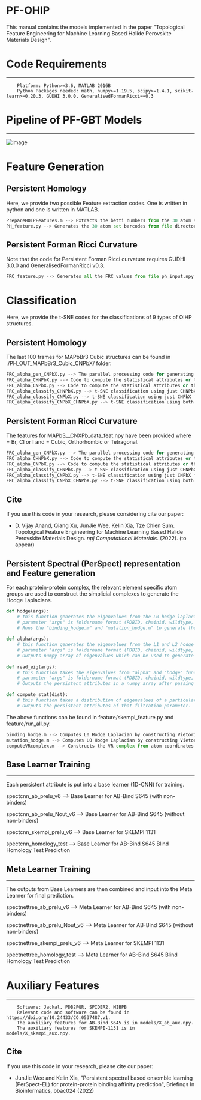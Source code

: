 # PF-OHIP
This manual contains the models implemented in the paper "Topological Feature Engineering for Machine Learning Based Halide Perovskite Materials Design".

# Code Requirements
---
        Platform: Python>=3.6, MATLAB 2016B
        Python Packages needed: math, numpy>=1.19.5, scipy>=1.4.1, scikit-learn>=0.20.3, GUDHI 3.0.0, GeneralisedFormanRicci==0.3
        
# Pipeline of PF-GBT Models
---
![image](https://user-images.githubusercontent.com/32187437/147686016-da8e2f85-7de9-47c1-b7a5-8cabb1a4635b.png)

# Feature Generation

## Persistent Homology

Here, we provide two possible Feature extraction codes. One is written in python and one is written in MATLAB. 

```python
PrepareHOIPFeatures.m --> Extracts the betti numbers from the 30 atom sets barcode informations (MATLAB Feature Extraction)
PH_feature.py --> Generates the 30 atom set barcodes from file directory of all *.pdb files storing atom coordinates for OIHP structures. 

```
## Persistent Forman Ricci Curvature
Note that the code for Persistent Forman Ricci curvature requires GUDHI 3.0.0 and GeneralisedFormanRicci v0.3. 
```python
FRC_feature.py --> Generates all the FRC values from file ph_input.npy storing atom coordinates for all the necessary atom sets in OIHP structures. 
```

# Classification 
Here, we provide the t-SNE codes for the classifications of 9 types of OIHP structures. 

## Persistent Homology
The last 100 frames for MAPbBr3 Cubic structures can be found in ./PH_OUT_MAPbBr3_Cubic_CNPbX/ folder. 
```python
FRC_alpha_gen_CNPbX.py --> The parallel processing code for generating all the FRC values from 4500 OIHP molecular dynamic simulation frames. 
FRC_alpha_CHNPbX.py --> Code to compute the statistical attributes or the FRC feature vectors from the OIHP structures (including hydrogen atoms).
FRC_alpha_CNPbX.py --> Code to compute the statistical attributes or the FRC feature vectors from the OIHP structures (excluding hydrogen atoms).
FRC_alpha_classify_CHNPbX.py --> t-SNE classification using just CHNPbX features. 
FRC_alpha_classify_CNPbX.py --> t-SNE classification using just CNPbX features.
FRC_alpha_classify_CNPbX_CHNPbX.py --> t-SNE classification using both CHNPbX and CNPbX features.
```

## Persistent Forman Ricci Curvature 
The features for MAPb<X-Site>3_<type>_CNXPb_data_feat.npy have been provided where <X-site> = Br, Cl or I and <type> = Cubic, Orthorhombic or Tetragonal. 
```python
FRC_alpha_gen_CNPbX.py --> The parallel processing code for generating all the FRC values from 4500 OIHP molecular dynamic simulation frames. 
FRC_alpha_CHNPbX.py --> Code to compute the statistical attributes or the FRC feature vectors from the OIHP structures (including hydrogen atoms).
FRC_alpha_CNPbX.py --> Code to compute the statistical attributes or the FRC feature vectors from the OIHP structures (excluding hydrogen atoms).
FRC_alpha_classify_CHNPbX.py --> t-SNE classification using just CHNPbX features. 
FRC_alpha_classify_CNPbX.py --> t-SNE classification using just CNPbX features.
FRC_alpha_classify_CNPbX_CHNPbX.py --> t-SNE classification using both CHNPbX and CNPbX features.
```


## Cite
If you use this code in your research, please considering cite our paper:

*  D. Vijay Anand, Qiang Xu, JunJie Wee, Kelin Xia, Tze Chien Sum. Topological Feature Engineering for Machine Learning Based Halide Perovskite Materials Design. <span style="font-style: italic;">npj Computational Materials</span>. (2022). (to appear)


        




## Persistent Spectral (PerSpect) representation and Feature generation

For each protein-protein complex, the relevant element specific atom groups are used to construct the simplicial complexes to generate the Hodge Laplacians. 
```python
def hodge(args):
    # this function generates the eigenvalues from the L0 hodge laplacians in wild and mutation types from Vietoris Rips Complexes. 
    # parameter "args" is foldername format (PDBID, chainid, wildtype, resid, mutanttype) e.g. (1AK4 D A 488 G)
    # Runs the "binding_hodge.m" and "mutation_hodge.m" to generate the hodge laplacians for each complex. 
    
def alpha(args):
    # this function generates the eigenvalues from the L1 and L2 hodge laplacians in wild and mutation types from alpha complexes.
    # parameter "args" is foldername format (PDBID, chainid, wildtype, resid, mutanttype) e.g. (1AK4 D A 488 G)
    # Outputs numpy array of eigenvalues which can be used to generate persistent attributes.
 
def read_eig(args):
    # this function takes the eigenvalues from "alpha" and "hodge" functions and compute the persistent spectral attributes. 
    # parameter "args" is foldername format (PDBID, chainid, wildtype, resid, mutanttype) e.g. (1AK4 D A 488 G)
    # Outputs the persistent attributes in a numpy array after passing through the subfunction "compute_stat"

def compute_stat(dist):
    # this function takes a distribution of eigenvalues of a particular filtration parameter and computes the persistent spectral attributes. 
    # Outputs the persistent attributes of that filtration parameter. 
```
The above functions can be found in feature/skempi_feature.py and feature/run_all.py.

```python
binding_hodge.m --> Computes L0 Hodge Laplacian by constructing Vietoris Rips Complex from the atom coordinates between the binding sites. 
mutation_hodge.m --> Computes L0 Hodge Laplacian by constructing Vietoris Rips Complex from the atom coordinates between the mutation site and its neighborhood.
computeVRcomplex.m --> Constructs the VR complex from atom coordinates.
```

## Base Learner Training
---
Each persistent attribute is put into a base learner (1D-CNN) for training. 

  spectcnn_ab_prelu_v6 --> Base Learner for AB-Bind S645 (with non-binders)
  
  spectcnn_ab_prelu_Nout_v6 --> Base Learner for AB-Bind S645 (without non-binders)
  
  spectcnn_skempi_prelu_v6 --> Base Learner for SKEMPI 1131
  
  spectcnn_homology_test --> Base Learner for AB-Bind S645 Blind Homology Test Prediction
  
## Meta Learner Training 
--- 
The outputs from Base Learners are then combined and input into the Meta Learner for final prediction. 

  spectnettree_ab_prelu_v6 --> Meta Learner for AB-Bind S645 (with non-binders)
  
  spectnettree_ab_prelu_Nout_v6 --> Meta Learner for AB-Bind S645 (without non-binders)
  
  spectnettree_skempi_prelu_v6 --> Meta Learner for SKEMPI 1131
  
  spectnettree_homology_test --> Meta Learner for AB-Bind S645 Blind Homology Test Prediction

# Auxiliary Features
---     
        Software: Jackal, PDB2PQR, SPIDER2, MIBPB
        Relevant code and software can be found in https://doi.org/10.24433/CO.0537487.v1. 
        The auxiliary features for AB-Bind S645 is in models/X_ab_aux.npy.
        The auxiliary features for SKEMPI-1131 is in models/X_skempi_aux.npy.

## Cite
If you use this code in your research, please cite our paper:

* JunJie Wee and Kelin Xia, "Persistent spectral based ensemble learning (PerSpect-EL) for protein-protein binding affinity prediction", Briefings In Bioinformatics, bbac024 (2022)
